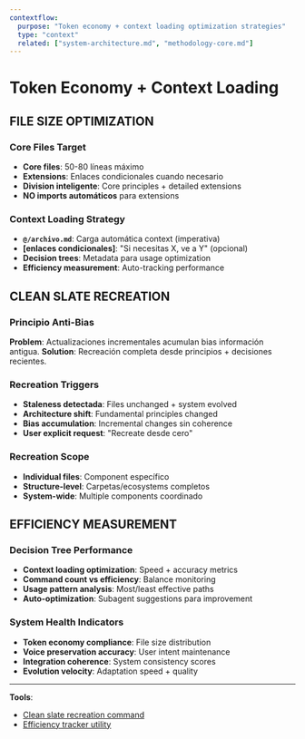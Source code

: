 ```yaml
---
contextflow:
  purpose: "Token economy + context loading optimization strategies"
  type: "context"
  related: ["system-architecture.md", "methodology-core.md"]
---
```


# Token Economy + Context Loading

## FILE SIZE OPTIMIZATION

### Core Files Target
- **Core files**: 50-80 líneas máximo
- **Extensions**: Enlaces condicionales cuando necesario
- **Division inteligente**: Core principles + detailed extensions
- **NO imports automáticos** para extensions

### Context Loading Strategy
- **`@/archivo.md`**: Carga automática context (imperativa)
- **[enlaces condicionales]**: "Si necesitas X, ve a Y" (opcional)
- **Decision trees**: Metadata para usage optimization
- **Efficiency measurement**: Auto-tracking performance

## CLEAN SLATE RECREATION

### Principio Anti-Bias
**Problem**: Actualizaciones incrementales acumulan bias información antigua.
**Solution**: Recreación completa desde principios + decisiones recientes.

### Recreation Triggers
- **Staleness detectada**: Files unchanged + system evolved
- **Architecture shift**: Fundamental principles changed  
- **Bias accumulation**: Incremental changes sin coherence
- **User explicit request**: "Recreate desde cero"

### Recreation Scope
- **Individual files**: Component específico
- **Structure-level**: Carpetas/ecosystems completos  
- **System-wide**: Multiple components coordinado

## EFFICIENCY MEASUREMENT

### Decision Tree Performance
- **Context loading optimization**: Speed + accuracy metrics
- **Command count vs efficiency**: Balance monitoring  
- **Usage pattern analysis**: Most/least effective paths
- **Auto-optimization**: Subagent suggestions para improvement

### System Health Indicators
- **Token economy compliance**: File size distribution
- **Voice preservation accuracy**: User intent maintenance
- **Integration coherence**: System consistency scores
- **Evolution velocity**: Adaptation speed + quality

---

**Tools**: 
- [Clean slate recreation command](../clean-slate-recreation.md)
- [Efficiency tracker utility](../utilities/efficiency-tracker.md)